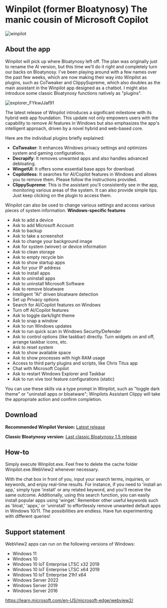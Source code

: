 # Winpilot (former Bloatynosy) The manic cousin of Microsoft Copilot

![winpilot](https://github.com/builtbybel/Winpilot/assets/57478606/a864eac4-d372-40ed-922e-c5e788cf9fb9)

## About the app
Winpilot will pick up where Bloatynosy left off. The plan was originally just to rename the AI version, but this time we'll do it right and completely turn our backs on Bloatynosy. I've been playing around with a few names over the past few weeks, which are now making their way into Winpilot as plugins, such as CoTweaker and ClippySupreme, which also doubles as the main assistant in the Winpilot app designed as a chatbot. I might also introduce some classic Bloatynosy functions natively as "plugins". 

![explorer_FYkwJJaf91](https://github.com/builtbybel/Winpilot/assets/57478606/22488a48-3dce-4860-b029-34381ed4e106)

The latest release of Winpilot introduces a significant milestone with its hybrid web app foundation. 
This update not only empowers users with the capability to remove AI features in Windows but also emphasizes the app's intelligent approach, driven by a novel hybrid and web-based core.

Here are the individual plugins briefly explained:

- **CoTweaker**: It enhances Windows privacy settings and optimizes system and gaming configurations.
- **Decrapify**: It removes unwanted apps and also handles advanced debloating.
- **WingetUI**: It offers some essential base apps for download.
- **Copilotless**: It searches for AI/Copilot features in Windows and allows you to remove them. Please follow the instructions provided.
- **ClippySupreme**: This is the assistant you'll consistently see in the app, monitoring various areas of the system. It can also provide simple tips. Just keep clicking on the plugin to access them.

Winpilot can also be used to change various settings and access various pieces of system information. 
**Windows-specific features**
- Ask to add a device
- Ask to add Microsoft Account
- Ask to backup 
- Ask to take a screenshot
- Ask to change your background image
- Ask for system (winver) or device information
- Ask to clean storage
- Ask to empty recycle bin
- Ask to show startup apps
- Ask for your IP address
- Ask to install apps
- Ask to uninstall apps
- Ask to uninstall Microsoft Software 
- Ask to remove bloatware
- Intelligent "AI" driven bloatware detection
- Set up Privacy options
- Search for AI/Copilot features on Windows
- Turn off AI/Copilot features
- Ask to toggle dark/light theme
- Ask to snap a window
- Ask to run Windows updates
- Ask to run quick scan in Windows Security/Defender
- Ask to control options (like taskbar) directly. Turn widgets on and off, arrange taskbar icons, etc.
- Ask to reset system
- Ask to show available space
- Ask to show processes with high RAM usage
- Access to third party plugins and scripts, like Chris Titus app
- Chat with Microsoft Copilot
- Ask to restart Windows Explorer and Taskbar 
- Ask to run vive tool feature configurations (static)
  
You can use these skills via a type prompt in Winpilot, such as "toggle dark theme" or "uninstall apps or bloatware"; Winpilots Assistant Clippy will take the appropriate action and confirm completion.
  
## Download
**Recommended Winpilot Version:** [Latest release](https://github.com/builtbybel/Winpilot/releases)

**Classic Bloatynosy version:** [Last classic Bloatynosy 1.5 release](https://github.com/builtbybel/Bloatynosy/releases/tag/1.5.0)

## How-to
Simply execute Winpilot.exe. Feel free to delete the cache folder Winpilot.exe.WebView2 whenever necessary.

With the chat box in front of you, input your search terms, inquiries, or keywords, and enjoy real-time results. For instance, if you need to 'install an app,' simply type 'install' or any related keyword, and you'll receive the same outcome. Additionally, using this search function, you can easily install popular apps using 'winget.' Remember other useful keywords such as 'bloat,' 'appx,' or 'uninstall' to effortlessly remove unwanted default apps in Windows 10/11. The possibilities are endless. Have fun experimenting with different queries! 


## Support statement
WebView2 apps can run on the following versions of Windows:

- Windows 11
- Windows 10
- Windows 10 IoT Enterprise LTSC x32 2019
- Windows 10 IoT Enterprise LTSC x64 2019
- Windows 10 IoT Enterprise 21h1 x64
- Windows Server 2022
- Windows Server 2019
- Windows Server 2016

https://learn.microsoft.com/en-US/microsoft-edge/webview2/

